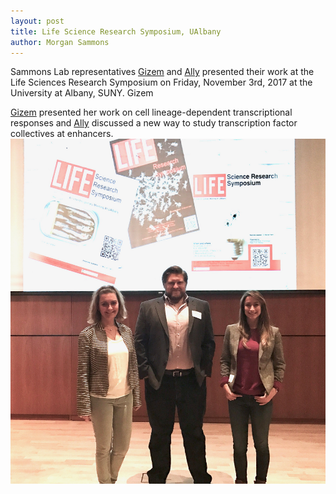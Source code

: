 ```yaml
---
layout: post
title: Life Science Research Symposium, UAlbany
author: Morgan Sammons
---
```


Sammons Lab representatives [Gizem](/team/gizem-karsliuzunbas/) and [Ally](/team/ally-catizone/) presented their work at the Life Sciences Research Symposium on Friday, November 3rd, 2017 at the University at Albany, SUNY. Gizem

[Gizem](/team/gizem-karsliuzunbas/) presented her work on cell lineage-dependent transcriptional responses and [Ally](/team/ally-catizone/) discussed a new way to study transcription factor collectives at enhancers. 
![Team Picture](/images/blog/LSRS_2017.jpeg)